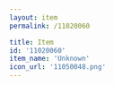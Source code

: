 ```yaml
---
layout: item
permalink: /11020060

title: Item
id: '11020060'
item_name: 'Unknown'
icon_url: '11050048.png'
---
```


